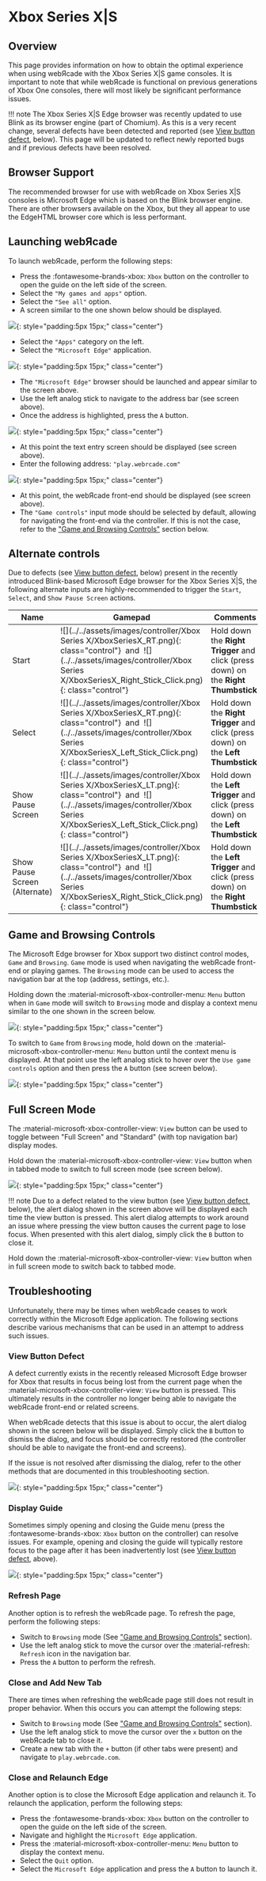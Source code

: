 # Xbox Series X|S

## Overview

This page provides information on how to obtain the optimal experience when using webЯcade with the Xbox Series X|S game consoles. It is important to note that while webЯcade is functional on previous generations of Xbox One consoles, there will most likely be significant performance issues.

!!! note
    The Xbox Series X|S Edge browser was recently updated to use Blink as its browser engine
    (part of Chomium). As this is a very recent change, several defects have been detected
    and reported (see [View button defect](#view-button-defect), below). This page will be updated
    to reflect newly reported bugs and if previous defects have been resolved. 

## Browser Support

The recommended browser for use with webЯcade on Xbox Series X|S consoles is Microsoft Edge which is based on the Blink browser engine. There are other browsers available on the Xbox, but they all appear to use the EdgeHTML browser core which is less performant.

## Launching webЯcade

To launch webЯcade, perform the following steps:

* Press the :fontawesome-brands-xbox: `Xbox` button on the controller to open the guide on the left side of the screen.
* Select the `"My games and apps"` option.
* Select the `"See all"` option.
* A screen similar to the one shown below should be displayed.

![](../../assets/images/platforms/xbox/launch-edge-new.png){: style="padding:5px 15px;" class="center"}

* Select the `"Apps"` category on the left.
* Select the `"Microsoft Edge"` application.

![](../../assets/images/platforms/xbox/select-url-new.png){: style="padding:5px 15px;" class="center"}

* The `"Microsoft Edge"` browser should be launched and appear similar to the screen above.
* Use the left analog stick to navigate to the address bar (see screen above).
* Once the address is highlighted, press the `A` button.

![](../../assets/images/platforms/xbox/enter-url-new.png){: style="padding:5px 15px;" class="center"}

* At this point the text entry screen should be displayed (see screen above).
* Enter the following address: `"play.webrcade.com"`

![](../../assets/images/platforms/xbox/webrcade-new.png){: style="padding:5px 15px;" class="center"}

* At this point, the webЯcade front-end should be displayed (see screen above).
* The `"Game controls"` input mode should be selected by default, allowing for navigating the front-end via the controller. If this is not the case, refer to the ["Game and Browsing Controls"](#game-and-browsing-controls) section below.

## Alternate controls

Due to defects (see [View button defect](#view-button-defect), below) present in the recently introduced Blink-based Microsoft Edge browser for the Xbox Series X|S, the following alternate inputs are highly-recommended to trigger the `Start`, `Select`, and `Show Pause Screen` actions.

| __Name__ | <div style="min-width:140px">__Gamepad__</div> | __Comments__ |
| --- | --- | --- |
| Start            | ![](../../assets/images/controller/Xbox Series X/XboxSeriesX_RT.png){: class="control"} &nbsp;and&nbsp; ![](../../assets/images/controller/Xbox Series X/XboxSeriesX_Right_Stick_Click.png){: class="control"} | Hold down the __Right Trigger__ and click (press down) on the __Right Thumbstick__. |
| Select           | ![](../../assets/images/controller/Xbox Series X/XboxSeriesX_RT.png){: class="control"} &nbsp;and&nbsp; ![](../../assets/images/controller/Xbox Series X/XboxSeriesX_Left_Stick_Click.png){: class="control"} | Hold down the __Right Trigger__ and click (press down) on the __Left Thumbstick__. |
| Show Pause Screen<br>        | ![](../../assets/images/controller/Xbox Series X/XboxSeriesX_LT.png){: class="control"} &nbsp;and&nbsp; ![](../../assets/images/controller/Xbox Series X/XboxSeriesX_Left_Stick_Click.png){: class="control"} | Hold down the __Left Trigger__ and click (press down) on the __Left Thumbstick__. |
| Show Pause Screen<br>(Alternate)        | ![](../../assets/images/controller/Xbox Series X/XboxSeriesX_LT.png){: class="control"} &nbsp;and&nbsp; ![](../../assets/images/controller/Xbox Series X/XboxSeriesX_Right_Stick_Click.png){: class="control"} | Hold down the __Left Trigger__ and click (press down) on the __Right Thumbstick__. |

## Game and Browsing Controls

The Microsoft Edge browser for Xbox support two distinct control modes, `Game` and `Browsing`. `Game` mode is used when navigating the webЯcade front-end or playing games. The `Browsing` mode can be used to access the navigation bar at the top (address, settings, etc.).

Holding down the :material-microsoft-xbox-controller-menu: `Menu` button when in `Game` mode will switch to `Browsing` mode and display a context menu similar to the one shown in the screen below.

![](../../assets/images/platforms/xbox/use-browsing-controls-new.png){: style="padding:5px 15px;" class="center"}

To switch to `Game` from `Browsing` mode, hold down on the :material-microsoft-xbox-controller-menu: `Menu` button until the context menu is displayed. At that point use the left analog stick to hover over the `Use game controls` option and then press the `A` button (see screen below).

![](../../assets/images/platforms/xbox/use-game-controls-new.png){: style="padding:5px 15px;" class="center"}

## Full Screen Mode

The :material-microsoft-xbox-controller-view: `View` button can be used to toggle between "Full Screen" and "Standard" (with top navigation bar) display modes.


Hold down the :material-microsoft-xbox-controller-view: `View` button when in tabbed mode to switch to full screen mode (see screen below).

![](../../assets/images/platforms/xbox/full-screen-mode-new.png){: style="padding:5px 15px;" class="center"}

!!! note
    Due to a defect related to the view button (see [View button defect](#view-button-defect), below),
    the alert dialog shown in the screen above will be displayed each time the view button is pressed. 
    This alert dialog attempts to work around an issue where pressing the view button causes the current
    page to lose focus. When presented with this alert dialog, simply click the `B` button to close it.    

Hold down the :material-microsoft-xbox-controller-view: `View` button when in full screen mode to switch back to tabbed mode.


## Troubleshooting

Unfortunately, there may be times when webЯcade ceases to work correctly within the Microsoft Edge application. The following sections describe various mechanisms that can be used in an attempt to address such issues.

### View Button Defect

A defect currently exists in the recently released Microsoft Edge browser for Xbox that results in 
focus being lost from the current page when the :material-microsoft-xbox-controller-view: `View`
button is pressed. This ultimately results in the controller no longer being able to navigate the webЯcade
front-end or related screens. 

When webЯcade detects that this issue is about to occur, the alert dialog shown in the screen below will be displayed. Simply click the `B` button to dismiss the dialog, and focus should be correctly restored (the
controller should be able to navigate the front-end and screens).

If the issue is not resolved after dismissing the dialog, refer to the other methods that are documented
in this troubleshooting section.

![](../../assets/images/platforms/xbox/view-button-defect.png){: style="padding:5px 15px;" class="center"}

### Display Guide

Sometimes simply opening and closing the Guide menu (press the :fontawesome-brands-xbox: `Xbox` button on the controller) can resolve issues. For example, opening and closing the guide will typically restore focus to the page after it has been inadvertently lost (see [View button defect](#view-button-defect), above).

![](../../assets/images/platforms/xbox/display-guide-new.png){: style="padding:5px 15px;" class="center"}

### Refresh Page

Another option is to refresh the webЯcade page. To refresh the page, perform the following steps:

* Switch to `Browsing` mode (See ["Game and Browsing Controls"](#game-and-browsing-controls) section).
* Use the left analog stick to move the cursor over the :material-refresh:  `Refresh` icon in the navigation bar.
* Press the `A` button to perform the refresh.

### Close and Add New Tab

There are times when refreshing the webЯcade page still does not result in proper behavior. When this occurs you can attempt the following steps:

* Switch to `Browsing` mode (See ["Game and Browsing Controls"](#game-and-browsing-controls) section).
* Use the left analog stick to move the cursor over the `x` button on the webЯcade tab to close it.
* Create a new tab with the `+` button (if other tabs were present) and navigate to `play.webrcade.com`.

### Close and Relaunch Edge

Another option is to close the Microsoft Edge application and relaunch it. To relaunch the application, perform the following steps:

* Press the  :fontawesome-brands-xbox:  `Xbox` button on the controller to open the guide on the left side of the screen.
* Navigate and highlight the `Microsoft Edge` application.
* Press the :material-microsoft-xbox-controller-menu: `Menu` button to display the context menu.
* Select the `Quit` option.
* Select the `Microsoft Edge` application and press the `A` button to launch it.





